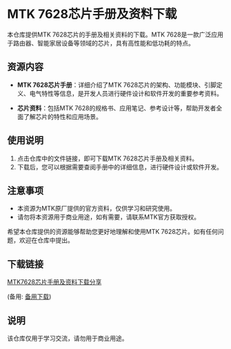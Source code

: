 # MTK 7628芯片手册及资料下载

本仓库提供MTK 7628芯片的手册及相关资料的下载。MTK 7628是一款广泛应用于路由器、智能家居设备等领域的芯片，具有高性能和低功耗的特点。

## 资源内容

- **MTK 7628芯片手册**：详细介绍了MTK 7628芯片的架构、功能模块、引脚定义、电气特性等信息，是开发人员进行硬件设计和软件开发的重要参考资料。

- **芯片资料**：包括MTK 7628的规格书、应用笔记、参考设计等，帮助开发者全面了解芯片的特性和应用场景。

## 使用说明

1. 点击仓库中的文件链接，即可下载MTK 7628芯片手册及相关资料。
2. 下载后，您可以根据需要查阅手册中的详细信息，进行硬件设计或软件开发。

## 注意事项

- 本资源为MTK原厂提供的官方资料，仅供学习和研究使用。
- 请勿将本资源用于商业用途，如有需要，请联系MTK官方获取授权。

希望本仓库提供的资源能够帮助您更好地理解和使用MTK 7628芯片。如有任何问题，欢迎在仓库中提出。

## 下载链接
[MTK7628芯片手册及资料下载分享](https://pan.quark.cn/s/f6ec91b01ec5) 

(备用: [备用下载](https://pan.baidu.com/s/1S8qGDIrHsqDI0QJzwl35Dw?pwd=8aud))

## 说明

该仓库仅用于学习交流，请勿用于商业用途。
